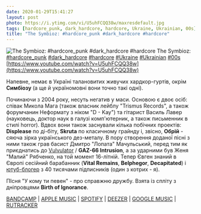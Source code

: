 ```yaml
---
date: 2020-01-29T15:41:27
layout: post
photo: https://i.ytimg.com/vi/U5uhFCQQ38w/maxresdefault.jpg
tags: [hardcore_punk, dark_hardcore, hardcore, Ukraine, Ukrainian, 00s]
title: "The Symbioz: #hardcore_punk #dark_hardcore #hardcore"
---
```

![The Symbioz: #hardcore_punk #dark_hardcore #hardcore](https://i.ytimg.com/vi/U5uhFCQQ38w/maxresdefault.jpg)
The Symbioz: [#hardcore_punk](/tags/#hardcore_punk) [#dark_hardcore](/tags/#dark_hardcore) [#hardcore](/tags/#hardcore) [#Ukraine](/tags/#Ukraine) [#Ukrainian](/tags/#Ukrainian) [#00s](/tags/#00s) [https://www.youtube.com/watch?v=U5uhFCQQ38w](https://www.youtube.com/watch?v=U5uhFCQQ38w)

Напевне, немає в Україні талановитих живучих хардкор-гуртів, окрім **Симбіозу** (а ще й україномовні вони точно такі одні).

Починаючи з 2004 року, несуть негатив у маси. Основою є двоє осіб: співак Микола Мага (також власник лейблу &quot;Trismus Records&quot;, а також форумчанин Неформату з ніком &quot;D - Kay&quot;) та гітарист Василь Лавер (науковець, доктор наук в галузі комп&#39;ютерник, а також письменник в стилі horror). Вдвох вони також заснували кілька побічних проектів: **Displease** по ді-біту, **Skruta** по класичному грайнду і, звісно, **Обрій** - сяюча зірка українського дез-металу. В пору створення доданої пісні з ними також грав басист Дмитро &quot;Лопата&quot; Мачульський, перед тим як приєднатись до [Vulvulator](/2020-01-15-vulvulator--porngrind-ukraine-00s) / **GAZ-66 Intrusion**, а за ударними був Женя &quot;Малий&quot; Рябченко, на той момент 16-літній. Тепер Євген знаний в Європі сесійний барабанник (**Vital Remains**, **Belphegor**, **Decapitated**) і [ютуб-блогер](https://www.youtube.com/channel/UCljQtLPWIlMNdepk5oNIQxg) з 40 тисячами підписників (один з котрих - я).

ПІсня &quot;У кому ти певен&quot; - про справжню дружбу. Взята із спліту з дніпровцями **Birth of Ignorance**.

[BANDCAMP](https://thesymbioz.bandcamp.com/album/birth-of-ignorance) \| [APPLE MUSIC](https://music.apple.com/ua/album/%D1%81%D0%BF%D0%BB%D1%96%D1%82-%D0%B7-birth-of-ignorance-ep/1456632624) \| [SPOTIFY](https://open.spotify.com/album/4z0bO0bYaIInwG94ZhD4Lo) \| [DEEZER](https://www.deezer.com/album/90708952?utm_source=deezer&amp;utm_content=album-90708952&amp;utm_term=1601611822_1580305152&amp;utm_medium=web) \| [GOOGLE MUSIC](https://play.google.com/music/m/Bbixot7iatvi2dxu22qexk2kcyy?t=__Birth_of_Ignorance_-_The_Symbioz) \| [RUTRACKER](https://rutracker.org/forum/viewtopic.php?t=3426322)